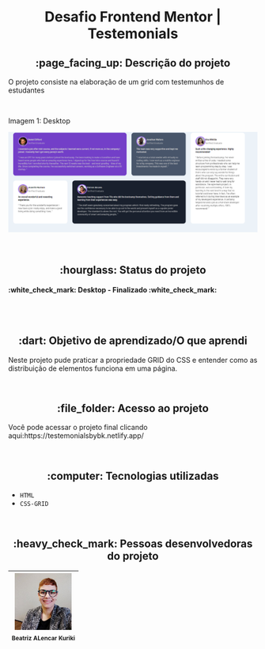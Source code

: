 <h1 align="center"> Desafio Frontend Mentor | Testemonials</h1>

<h2 align="center">:page_facing_up: Descrição do projeto </h2>
<p> O projeto consiste na elaboração de um grid com testemunhos de estudantes</p>

<br>

<p>Imagem 1: Desktop</p>
<p align="center"><img src="https://github.com/BeatrizKuriki/Testimonials/blob/main/assets/img/imgDemo.PNG" width:1000></p>

<br>
<h2 align="center">:hourglass: Status do projeto </h2>
<h4> :white_check_mark: Desktop - Finalizado :white_check_mark: </h4>


<br>


<br>
<h2 align="center"> :dart: Objetivo de aprendizado/O que aprendi </h2>
<p> Neste projeto pude praticar a propriedade GRID do CSS e entender como as distribuição de elementos funciona em uma página. </p>


<br>
<h2 align="center"> :file_folder: Acesso ao projeto </h2>
<p> Você pode acessar o projeto final clicando aqui:https://testemonialsbybk.netlify.app/ </p>
<br>
<h2 align="center"> :computer: Tecnologias utilizadas </h2>

- ``HTML``
- ``CSS-GRID``


<br>
<h2 align="center"> :heavy_check_mark: Pessoas desenvolvedoras do projeto </h2>

| <img src="https://github.com/BeatrizKuriki/SistemaEnvioDeEmail/blob/main/assets/beatrizdev.jpg" width=115><br><sub>Beatriz ALencar Kuriki</sub> | 
| :---: |

